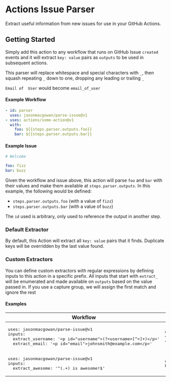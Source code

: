 # Actions Issue Parser

Extract useful information from new issues for use in your GitHub Actions.

## Getting Started

Simply add this action to any workflow that runs on GitHub Issue `created` events and it will extract `key: value` pairs as `outputs` to be used in subsequent actions.

This parser will replace whitespace and special characters with `_`, then squash repeating `_` down to one, dropping any leading or trailing `_`

`Email of  User` would become `email_of_user`

#### Example Workflow
```Yaml
- id: parser
  uses: jasonmacgowan/parse-issue@v1
- uses: actions/some-action@v1
  with:
    foo: ${{steps.parser.outputs.foo}}
    bar: ${{steps.parser.outputs.bar}}
```

#### Example Issue

```Yaml
# Welcome

foo: fizz
bar: buzz
```

Given the workflow and issue above, this action will parse `foo` and `bar` with their values and make them available at `steps.parser.outputs`. In this example, the following would be defined:

- `steps.parser.outputs.foo` (with a value of `fizz`)
- `steps.parser.outputs.bar` (with a value of `buzz`)

The `id` used is arbitrary, only used to reference the output in another step.

### Default Extractor

By default, this Action will extract all `key: value` pairs that it finds.  Duplicate keys will be overridden by the last value found.

### Custom Extractors

You can define custom extractors with regular expressions by defining inputs to this action in a specific prefix.  All inputs that start with `extract_` will be enumerated and made available on `outputs` based on the value passed in.  If you use a capture group, we will assign the first match and ignore the rest


#### Examples

<table>
  <thead>
    <tr>
      <th>Workflow</th>
      <th>Issue</th>
      <th>Result</th>
    </tr>
  </thead>
  <tbody>
    <tr>
      <td><pre>uses: jasonmacgowan/parse-issue@v1
inputs:
  extract_username: '&lt;p id="username">(?&lt;username>[^&lt;]+)&lt;/p>'
  extract_email: '&lt;p id="email">johnsmith@example.com&lt;/p>'</pre></td>
      <td><pre># Example Issue
&lt;p id="username">johnsmith&lt;/p>
&lt;p id="username">(?&lt;email>[^<]+)&lt;/p></pre></td>
      <td><pre>username: johnsmith
email: johnsmith@example.com</pre></td>
    </tr>
    <tr>
      <td><pre>uses: jasonmacgowan/parse-issue@v1
inputs:
  extract_awesome: '^(.+) is awesome!$'</pre></td>
      <td><pre># Example Issue
Everything is awesome!</pre></td>
      <td><pre>awesome: Everything</pre></td>
    </tr>
  </tbody>
</table>